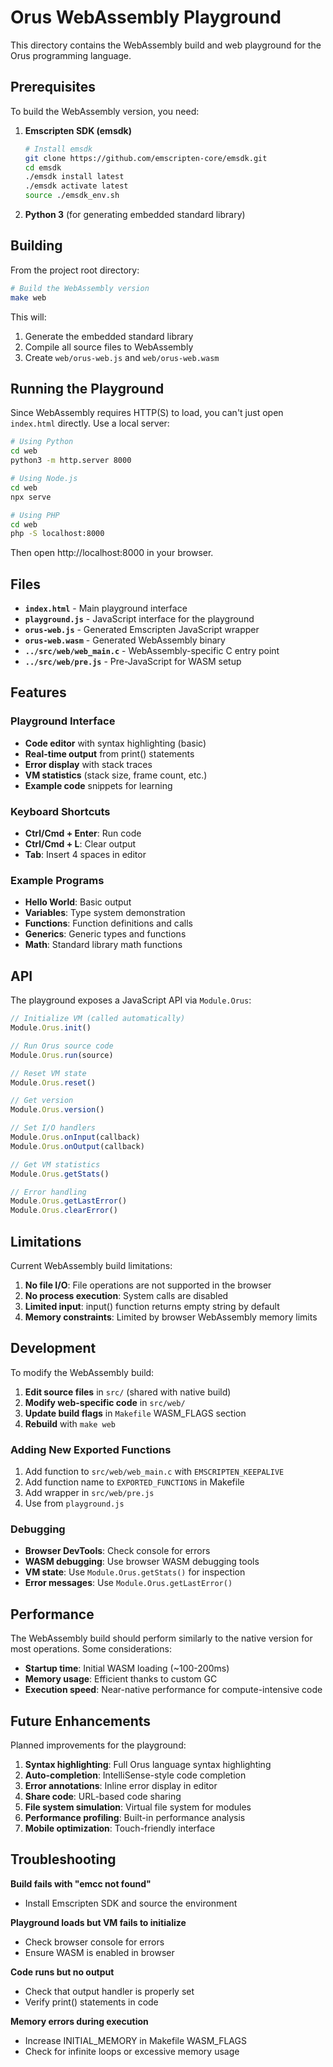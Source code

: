 # Orus WebAssembly Playground

This directory contains the WebAssembly build and web playground for the Orus programming language.

## Prerequisites

To build the WebAssembly version, you need:

1. **Emscripten SDK (emsdk)**
   ```bash
   # Install emsdk
   git clone https://github.com/emscripten-core/emsdk.git
   cd emsdk
   ./emsdk install latest
   ./emsdk activate latest
   source ./emsdk_env.sh
   ```

2. **Python 3** (for generating embedded standard library)

## Building

From the project root directory:

```bash
# Build the WebAssembly version
make web
```

This will:
1. Generate the embedded standard library
2. Compile all source files to WebAssembly
3. Create `web/orus-web.js` and `web/orus-web.wasm`

## Running the Playground

Since WebAssembly requires HTTP(S) to load, you can't just open `index.html` directly. Use a local server:

```bash
# Using Python
cd web
python3 -m http.server 8000

# Using Node.js
cd web
npx serve

# Using PHP
cd web
php -S localhost:8000
```

Then open http://localhost:8000 in your browser.

## Files

- **`index.html`** - Main playground interface
- **`playground.js`** - JavaScript interface for the playground
- **`orus-web.js`** - Generated Emscripten JavaScript wrapper
- **`orus-web.wasm`** - Generated WebAssembly binary
- **`../src/web/web_main.c`** - WebAssembly-specific C entry point
- **`../src/web/pre.js`** - Pre-JavaScript for WASM setup

## Features

### Playground Interface
- **Code editor** with syntax highlighting (basic)
- **Real-time output** from print() statements
- **Error display** with stack traces
- **VM statistics** (stack size, frame count, etc.)
- **Example code** snippets for learning

### Keyboard Shortcuts
- **Ctrl/Cmd + Enter**: Run code
- **Ctrl/Cmd + L**: Clear output
- **Tab**: Insert 4 spaces in editor

### Example Programs
- **Hello World**: Basic output
- **Variables**: Type system demonstration
- **Functions**: Function definitions and calls
- **Generics**: Generic types and functions
- **Math**: Standard library math functions

## API

The playground exposes a JavaScript API via `Module.Orus`:

```javascript
// Initialize VM (called automatically)
Module.Orus.init()

// Run Orus source code
Module.Orus.run(source)

// Reset VM state
Module.Orus.reset()

// Get version
Module.Orus.version()

// Set I/O handlers
Module.Orus.onInput(callback)
Module.Orus.onOutput(callback)

// Get VM statistics
Module.Orus.getStats()

// Error handling
Module.Orus.getLastError()
Module.Orus.clearError()
```

## Limitations

Current WebAssembly build limitations:

1. **No file I/O**: File operations are not supported in the browser
2. **No process execution**: System calls are disabled
3. **Limited input**: input() function returns empty string by default
4. **Memory constraints**: Limited by browser WebAssembly memory limits

## Development

To modify the WebAssembly build:

1. **Edit source files** in `src/` (shared with native build)
2. **Modify web-specific code** in `src/web/`
3. **Update build flags** in `Makefile` WASM_FLAGS section
4. **Rebuild** with `make web`

### Adding New Exported Functions

1. Add function to `src/web/web_main.c` with `EMSCRIPTEN_KEEPALIVE`
2. Add function name to `EXPORTED_FUNCTIONS` in Makefile
3. Add wrapper in `src/web/pre.js`
4. Use from `playground.js`

### Debugging

- **Browser DevTools**: Check console for errors
- **WASM debugging**: Use browser WASM debugging tools
- **VM state**: Use `Module.Orus.getStats()` for inspection
- **Error messages**: Use `Module.Orus.getLastError()`

## Performance

The WebAssembly build should perform similarly to the native version for most operations. Some considerations:

- **Startup time**: Initial WASM loading (~100-200ms)
- **Memory usage**: Efficient thanks to custom GC
- **Execution speed**: Near-native performance for compute-intensive code

## Future Enhancements

Planned improvements for the playground:

1. **Syntax highlighting**: Full Orus language syntax highlighting
2. **Auto-completion**: IntelliSense-style code completion
3. **Error annotations**: Inline error display in editor
4. **Share code**: URL-based code sharing
5. **File system simulation**: Virtual file system for modules
6. **Performance profiling**: Built-in performance analysis
7. **Mobile optimization**: Touch-friendly interface

## Troubleshooting

**Build fails with "emcc not found"**
- Install Emscripten SDK and source the environment

**Playground loads but VM fails to initialize**
- Check browser console for errors
- Ensure WASM is enabled in browser

**Code runs but no output**
- Check that output handler is properly set
- Verify print() statements in code

**Memory errors during execution**
- Increase INITIAL_MEMORY in Makefile WASM_FLAGS
- Check for infinite loops or excessive memory usage